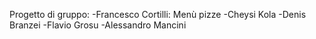 Progetto di gruppo:
-Francesco Cortilli: Menù pizze
-Cheysi Kola
-Denis Branzei
-Flavio Grosu
-Alessandro Mancini
